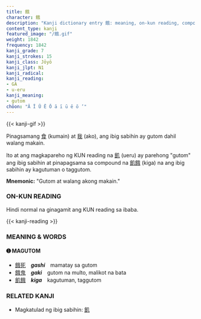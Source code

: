 ```yaml
---
title: 餓
character: 餓
description: "Kanji dictionary entry 餓: meaning, on-kun reading, compounds, origin, related kanji"
content_type: kanji
featured_image: "/餓.gif"
weight: 1842
frequency: 1842
kanji_grade: 7
kanji_strokes: 15
kanji_class: Jōyō
kanji_jlpt: N1
kanji_radical: 
kanji_reading: 
- GA
- u-eru
kanji_meaning:
- gutom
chōon: "Ā Ī Ū Ē Ō ā ī ū ē ō ’"
---
```

[//]: # (Don't edit the line below. Kanji animated GIF code is automatically generated.)
{{< kanji-gif >}}

[//]: # (Edit below this line.)

Pinagsamang [食](../食) (kumain) at [我](../我) (ako), ang ibig sabihin ay gutom dahil walang makain.

Ito at ang magkapareho ng KUN reading na [飢](../飢) (ueru) ay parehong "gutom" ang ibig sabihin at pinapagsama sa compound na [飢](../飢)[餓](../餓) (kiga) na ang ibig sabihin ay kagutuman o taggutom.
 
**Mnemonic:** "Gutom at walang akong makain."

### ON-KUN READING

Hindi normal na ginagamit ang KUN reading sa ibaba.

[//]: # (Don't edit the line below. ON-KUN READING code is automatically generated.)
{{< kanji-reading >}}

### MEANING & WORDS

#### ➊ **MAGUTOM**
  - [餓](../餓)[死](../餓)　***gashi***　mamatay sa gutom
  - [餓](../餓)[鬼](../鬼)　***gaki***　gutom na multo, malikot na bata
  - [飢](../飢)[餓](../餓)　***kiga***　kagutuman, taggutom
  
### RELATED KANJI
  - Magkatulad ng ibig sabihin: [飢](../飢)
